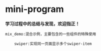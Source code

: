 # mini-program  

**学习过程中的总结与发现，欢迎指正！**  


```
mix_demo:混合示例，主要包含的一些组件的特殊使用 
	
	swiper:实现同一页面显示多个swiper-item
        
```